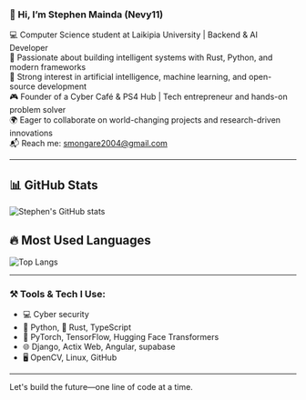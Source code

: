 ### 👋 Hi, I’m Stephen Mainda (Nevy11)

💻 Computer Science student at Laikipia University | Backend & AI Developer  
🚀 Passionate about building intelligent systems with Rust, Python, and modern frameworks  
🧠 Strong interest in artificial intelligence, machine learning, and open-source development  
🎮 Founder of a Cyber Café & PS4 Hub | Tech entrepreneur and hands-on problem solver  
🌍 Eager to collaborate on world-changing projects and research-driven innovations  
📬 Reach me: smongare2004@gmail.com

---

## 📊 GitHub Stats
![Stephen's GitHub stats](https://github-readme-stats.vercel.app/api?username=Nevy11&show_icons=true&theme=tokyonight)

## 🔥 Most Used Languages
![Top Langs](https://github-readme-stats.vercel.app/api/top-langs/?username=Nevy11&layout=compact&theme=tokyonight)

---

### ⚒️ Tools & Tech I Use:
- 💻 Cyber security 
- 🐍 Python, 🦀 Rust, TypeScript
- 🧠 PyTorch, TensorFlow, Hugging Face Transformers
- 🌐 Django, Actix Web, Angular, supabase
- 🖥️ OpenCV, Linux, GitHub

---

Let's build the future—one line of code at a time.




<!---
Nevy11/Nevy11 is a ✨ special ✨ repository because its `README.md` (this file) appears on your GitHub profile.
You can click the Preview link to take a look at your changes.
--->
